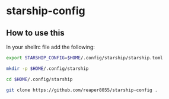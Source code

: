 # starship-config

## How to use this

In your shellrc file add the following:

```sh
export STARSHIP_CONFIG=$HOME/.config/starship/starship.toml
```

```sh
mkdir -p $HOME/.config/starship
```

```sh
cd $HOME/.config/starship
```

```sh
git clone https://github.com/reaper8055/starship-config .
```

